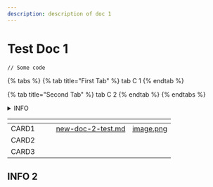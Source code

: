 ```yaml
---
description: description of doc 1
---
```


# Test Doc 1

```
// Some code
```

{% tabs %}
{% tab title="First Tab" %}
tab C 1
{% endtab %}

{% tab title="Second Tab" %}
tab C 2
{% endtab %}
{% endtabs %}

<details>

<summary>INFO</summary>

EXPANDED INFO

</details>

<table data-view="cards"><thead><tr><th></th><th></th><th></th><th data-hidden data-card-target data-type="content-ref"></th><th data-hidden data-card-cover data-type="files"></th></tr></thead><tbody><tr><td>CARD1</td><td></td><td></td><td><a href="new-doc-2-test.md">new-doc-2-test.md</a></td><td><a href=".gitbook/assets/image.png">image.png</a></td></tr><tr><td>CARD2</td><td></td><td></td><td></td><td></td></tr><tr><td>CARD3</td><td></td><td></td><td></td><td></td></tr></tbody></table>

## INFO 2
